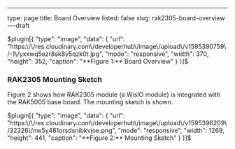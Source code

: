 ---
type: page
title: Board Overview
listed: false
slug: rak2305-board-overview
---draft

$plugin[{
    "type": "image",
    "data": {
        "url": "https:\/\/res.cloudinary.com\/developerhub\/image\/upload\/v1595390759\/-1\/yxxwq5ezr8sk8y5qzk0t.jpg",
        "mode": "responsive",
        "width": 370,
        "height": 352,
        "caption": "**Figure 1:**  Board Overview"
    }
}]$

### RAK2305 Mounting Sketch

Figure 2 shows how RAK2305 module (a WisIO module) is integrated with the
RAK5005 base board. The mounting sketch is shown.

$plugin[{
    "type": "image",
    "data": {
        "url": "https:\/\/res.cloudinary.com\/developerhub\/image\/upload\/v1595396209\/32326\/nw5y481orsdsnibkvjoe.png",
        "mode": "responsive",
        "width": 1269,
        "height": 441,
        "caption": "**Figure 2:** Mounting Sketch"
    }
}]$

